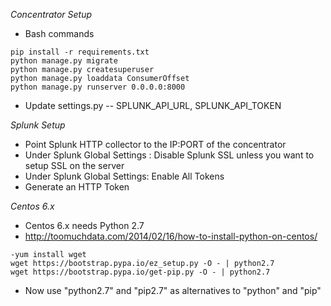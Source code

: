 *Concentrator Setup*

- Bash commands
```{r, engine='bash', count_lines}
pip install -r requirements.txt
python manage.py migrate
python manage.py createsuperuser
python manage.py loaddata ConsumerOffset
python manage.py runserver 0.0.0.0:8000
```

- Update settings.py
-- SPLUNK_API_URL, SPLUNK_API_TOKEN

*Splunk Setup*

 - Point Splunk HTTP collector to the IP:PORT of the concentrator
 - Under Splunk Global Settings : Disable Splunk SSL unless you want to setup SSL on the server
 - Under Splunk Global Settings: Enable All Tokens
 - Generate an HTTP Token
 
*Centos 6.x*

- Centos 6.x needs Python 2.7
- http://toomuchdata.com/2014/02/16/how-to-install-python-on-centos/
```
-yum install wget
wget https://bootstrap.pypa.io/ez_setup.py -O - | python2.7
wget https://bootstrap.pypa.io/get-pip.py -O - | python2.7
```
- Now use "python2.7" and "pip2.7" as alternatives to "python" and "pip"
